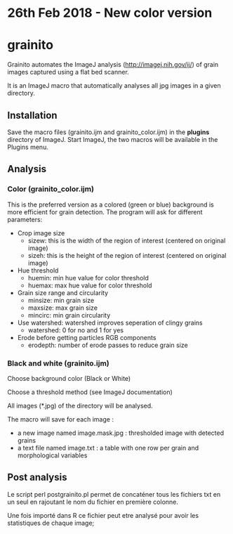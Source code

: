 # 26th Feb 2018 - New color version

# grainito
Grainito automates the ImageJ analysis (http://imagej.nih.gov/ij/) of grain images captured using a flat bed scanner.

It is an ImageJ macro that automatically analyses all jpg images in a given directory.


## Installation

Save the macro files (grainito.ijm and grainito_color.ijm) in the **plugins** directory of ImageJ. Start ImageJ, the two macros will be available in the Plugins menu.

## Analysis

### Color (grainito_color.ijm)
This is the preferred version as a colored (green or blue) background is more efficient for grain detection.
The program will ask for different parameters:

- Crop image size
    + sizew: this is the width of the region of interest (centered on original image)
    + sizeh: this is the height of the region of interest (centered on original image)
- Hue threshold
    + huemin: min hue value for color threshold
    + huemax: max hue value for color threshold
- Grain size range and circularity
    + minsize: min grain size
    + maxsize: max grain size
    + mincirc: min grain circularity
- Use watershed: watershed improves seperation of clingy grains
    + watershed: 0 for no and 1 for yes
- Erode before getting particles RGB components
    + erodepth: number of erode passes to reduce grain size



### Black and white (grainito.ijm)

Choose background color (Black or White)

Choose a threshold method (see ImageJ documentation)

All images (*.jpg) of the directory will be analysed.

The macro will save for each image :
- a new image named image.mask.jpg : thresholded image with detected grains
- a text file named image.txt : a table with one row per grain and morphological variables



## Post analysis

Le script perl postgrainito.pl permet de concaténer tous les fichiers txt en un seul en rajoutant le nom du fichier en première colonne.

Une fois importé dans R ce fichier peut etre analysé pour avoir les statistiques de chaque image;
